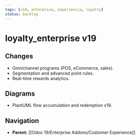 ```yaml
---
tags: [v19, enterprise, experiencia, loyalty]
status: backlog
---
```

# loyalty_enterprise v19

## Changes
- Omnichannel programs (POS, eCommerce, sales).
- Segmentation and advanced point rules.
- Real-time rewards analytics.

## Diagrams
- PlantUML flow accumulation and redemption v19.






## Navigation
- **Parent:** [[Odoo 19/Enterprise Addons/Customer Experience]]
